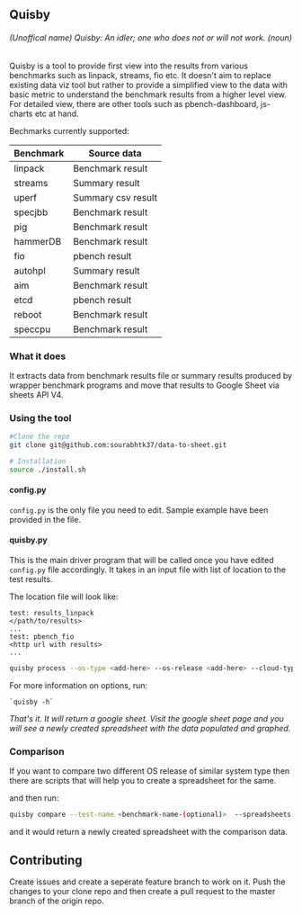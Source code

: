 ## Quisby 

###### (Unoffical name) Quisby: An idler; one who does not or will not work. (noun)

Quisby is a tool to provide first view into the results from various benchmarks such as linpack, streams, fio etc. It doesn't aim to replace existing data viz tool but rather to provide a simplified view to the data with basic metric to understand the benchmark results from a higher level view. For detailed view, there are other tools such as pbench-dashboard, js-charts etc at hand.

Bechmarks currently supported:

|   Benchmark   |   Source data  |
|---|---|
| linpack | Benchmark result     |
| streams | Summary result       |
| uperf   | Summary csv result   |
| specjbb | Benchmark result     |
| pig     | Benchmark  result    |
| hammerDB| Benchmark  result    |
| fio     | pbench result        |
| autohpl | Summary  result      |
| aim     | Benchmark  result    |
| etcd    | pbench  result       |
| reboot  | Benchmark  result    |
| speccpu | Benchmark  result    |


### What it does

It extracts data from benchmark results file or summary results produced by wrapper benchmark programs and move that results to Google Sheet via sheets API V4. 

### Using the tool

```bash
#Clone the repo
git clone git@github.com:sourabhtk37/data-to-sheet.git

# Installation
source ./install.sh
```
#### config.py 

`config.py` is the only file you need to edit. Sample example have been provided in the file. 

#### quisby.py

This is the main driver program that will be called once you have edited `config.py` file accordingly. It takes in an input file with list of location to the test results.

The location file will look like:

``` 
test: results_linpack
</path/to/results>
...
test: pbench_fio
<http url with results>
...
```

```bash
quisby process --os-type <add-here> --os-release <add-here> --cloud-type <add-here>  location_file`
```
For more information on options, run:

    `quisby -h`

*That's it. It will return a google sheet. Visit the google sheet page and you will see a newly created spreadsheet with the data populated and graphed.*

### Comparison

If you want to compare two different OS release of similar system type then there are scripts that will help you to create a spreadsheet for the same. 

and then run:

```bash
quisby compare --test-name <benchmark-name-(optional)>  --spreadsheets <spreadsheet1,spreadsheet2>
```
and it would return a newly created spreadsheet with the comparison data.

## Contributing

Create issues and create a seperate feature branch to work on it. Push the changes to your clone repo and then create a pull request to the master branch of the origin repo.
